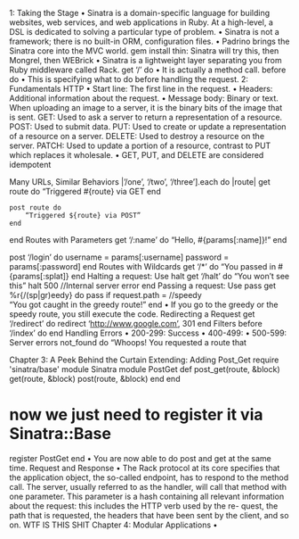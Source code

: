 1: Taking the Stage
•	Sinatra is a domain-specific language for building websites, web services, and web applications in Ruby. At a high-level, a DSL is dedicated to solving a particular type of problem.
•	Sinatra is not a framework; there is no built-in ORM, configuration files.
•	Padrino brings the Sinatra core into the MVC world.
gem install thin: Sinatra will try this, then Mongrel, then WEBrick
•	Sinatra is a lightweight layer separating you from Ruby middleware called Rack.
get ‘/’ do
•	It is actually a method call.
before do
•	This is specifying what to do before handling the request.
2: Fundamentals
HTTP
•	Start line: The first line in the request.
•	Headers: Additional information about the request.
•	Message body: Binary or text. When uploading an image to a server, it is the binary bits of the image that is sent.
GET: Used to ask a server to return a representation of a resource.
POST: Used to submit data.
PUT: Used to create or update a representation of a resource on a server.
DELETE: Used to destroy a resource on the server.
PATCH: Used to update a portion of a resource, contrast to PUT which replaces it wholesale.
•	GET, PUT, and DELETE are considered idempotent
 
Many URLs, Similar Behaviors
|’/one’, ‘/two’, ‘/three’].each do |route|
	get route do
		“Triggered #{route} via GET
	end

	post route do
		“Triggered ${route} via POST”
	end
end
Routes with Parameters
get ‘/:name’ do
	“Hello, #{params[:name]}!”
end

post ‘/login’ do
	username = params[:username]
	password = params[:password]
end
Routes with Wildcards
get ‘/*’ do
	“You passed in #{params[:splat]}
end
Halting a request: Use halt
get ‘/halt’ do
	“You won’t see this”
	halt 500 //Internal server error
end
Passing a request: Use pass
get %r{/(sp|gr)eedy} do
	pass if request.path = /\/speedy\
“You got caught in the greedy route!”
end
•	If you go to the greedy or the speedy route, you still execute the code.
Redirecting a Request
get ‘/redirect’ do
	redirect ‘http://www.google.com’, 301
end
Filters
before ‘/index’ do
end
Handling Errors
•	200-299: Success
•	400-499: 
•	500-599: Server errors
not_found do
	“Whoops! You requested a route that
 
Chapter 3: A Peek Behind the Curtain
Extending: Adding Post_Get
require 'sinatra/base'
module Sinatra 
module PostGet
def post_get(route, &block) 
get(route, &block)
post(route, &block)
end 
end
# now we just need to register it via Sinatra::Base
register PostGet 
end
•	You are now able to do post and get at the same time.
Request and Response
•	The Rack protocol at its core specifies that the application object, the so-called endpoint, has to respond to the method call. The server, usually referred to as the handler, will call that method with one parameter. This parameter is a hash containing all relevant information about the request: this includes the HTTP verb used by the re- quest, the path that is requested, the headers that have been sent by the client, and so on.
WTF IS THIS SHIT
Chapter 4: Modular Applications
•	
